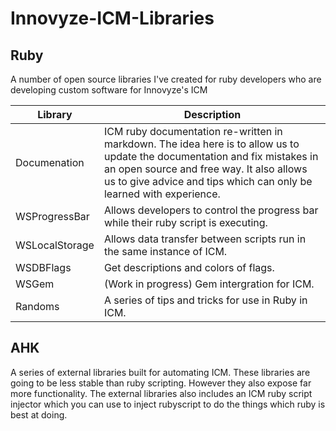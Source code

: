 # Innovyze-ICM-Libraries

## Ruby

A number of open source libraries I've created for ruby developers who are developing custom software for Innovyze's ICM

|    Library     | Description |
|----------------|-------------|
| Documenation   | ICM ruby documentation re-written in markdown. The idea here is to allow us to update the documentation and fix mistakes in an open source and free way. It also allows us to give advice and tips which can only be learned with experience. |
| WSProgressBar  | Allows developers to control the progress bar while their ruby script is executing. |
| WSLocalStorage | Allows data transfer between scripts run in the same instance of ICM. |
| WSDBFlags      | Get descriptions and colors of flags. |
| WSGem          | (Work in progress) Gem intergration for ICM. |
| Randoms        | A series of tips and tricks for use in Ruby in ICM. |

## AHK

A series of external libraries built for automating ICM. These libraries are going to be less stable than ruby scripting. However they also expose far more functionality. The external libraries also includes an ICM ruby script injector which you can use to inject rubyscript to do the things which ruby is best at doing.


